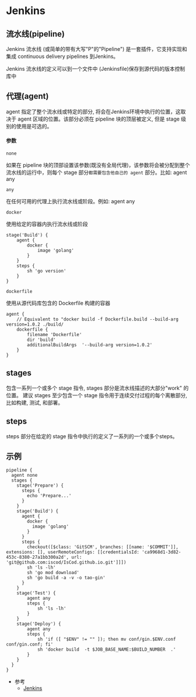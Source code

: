 # Jenkins

## 流水线(pipeline)

Jenkins 流水线 (或简单的带有大写"P"的"Pipeline") 是一套插件，它支持实现和集成 continuous delivery pipelines 到Jenkins。

Jenkins 流水线的定义可以到一个文件中 (Jenkinsfile)保存到源代码的版本控制库中

## 代理(agent)

agent 指定了整个流水线或特定的部分, 将会在Jenkins环境中执行的位置，这取决于 agent 区域的位置。该部分必须在 pipeline 块的顶层被定义, 但是 stage 级别的使用是可选的。

#### 参数
`none`

如果在 pipeline 块的顶部设置该参数(既没有全局代理)，该参数将会被分配到整个流水线的运行中，则每个 stage 部分`都需要包含他自己的 agent` 部分。比如: agent any

`any`

在任何可用的代理上执行流水线或阶段。例如: agent any

`docker`

使用给定的容器内执行流水线或阶段

```
stage('Build') {
    agent {
        docker {
            image 'golang'
        }
    }
    steps {
        sh 'go version'
    }
}
```

`dockerfile`

使用从源代码库包含的 Dockerfile 构建的容器

```
agent {
    // Equivalent to "docker build -f Dockerfile.build --build-arg version=1.0.2 ./build/
    dockerfile {
        filename 'Dockerfile'
        dir 'build'
        additionalBuildArgs  '--build-arg version=1.0.2'
    }
}
```

## stages

包含一系列一个或多个 stage 指令, stages 部分是流水线描述的大部分"work" 的位置。 建议 stages 至少包含一个 stage 指令用于连续交付过程的每个离散部分,比如构建, 测试, 和部署。

## steps

steps 部分在给定的 stage 指令中执行的定义了一系列的一个或多个steps。

## 示例
```jenkins
pipeline {
  agent none
  stages {
    stage('Prepare') {
      steps {
        echo 'Prepare...'
      }
    }
    stage('Build') {
      agent {
        docker {
          image 'golang'
        }
      }
      steps {
        checkout([$class: 'GitSCM', branches: [[name: '$COMMIT']], extensions: [], userRemoteConfigs: [[credentialsId: 'ca9968d1-3d82-453c-8380-27a1bb300a2d', url: 'git@github.com:iscod/IsCod.github.io.git']]])
        sh 'ls -lh'
        sh 'go mod download'
        sh 'go build -a -v -o tao-gin'
      }
    }
    stage('Test') {
        agent any
        steps {
            sh 'ls -lh'
        }
    }
    stage('Deploy') {
        agent any
        steps {
            sh 'if ([ "$ENV" != "" ]); then mv conf/gin.$ENV.conf conf/gin.conf; fi'
            sh 'docker build  -t $JOB_BASE_NAME:$BUILD_NUMBER  .'
        }
    }
  }
}
``` 

* 参考
    * [Jenkins](https://www.jenkins.io/zh/doc/book/pipeline/)